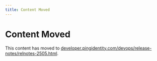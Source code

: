 ```yaml
---
title: Content Moved
---
```

# Content Moved

This content has moved to [developer.pingidentity.com/devops/release-notes/relnotes-2505.html](https://developer.pingidentity.com/devops/release-notes/relnotes-2505.html).
